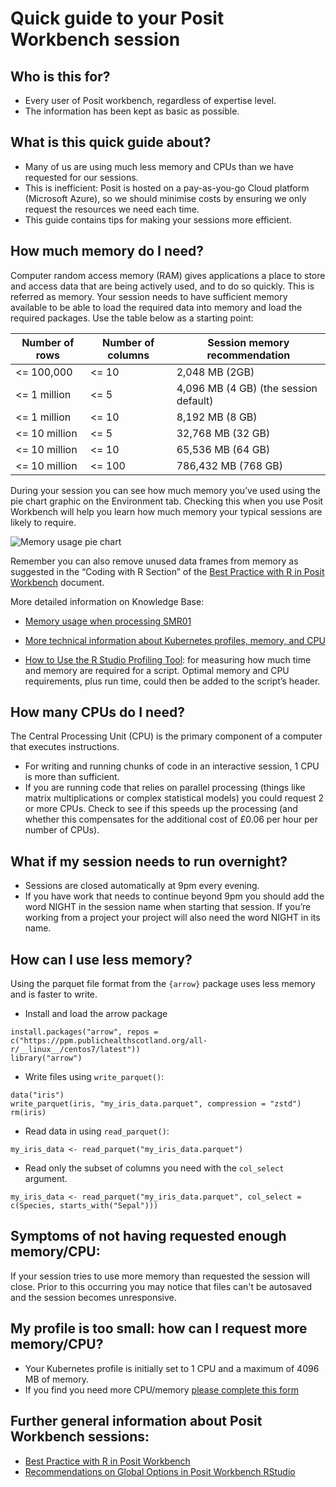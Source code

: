# Quick guide to your Posit Workbench session

## Who is this for?

* Every user of Posit workbench, regardless of expertise level. 
* The information has been kept as basic as possible.

## What is this quick guide about?

* Many of us are using much less memory and CPUs than we have requested for our sessions.
* This is inefficient: Posit is hosted on a pay-as-you-go Cloud platform (Microsoft Azure), so we should minimise costs by ensuring we only request the resources we need each time.
* This guide contains tips for making your sessions more efficient.  

## How much memory do I need?

Computer random access memory (RAM) gives applications a place to store and access data that are being actively used, and to do so quickly. This is referred as memory.
Your session needs to have sufficient memory available to be able to load the required data into memory and load the required packages. Use the table below as a starting point:

| Number of rows | Number of columns | Session memory recommendation |
|---|---|---|
| <= 100,000 | <= 10 | 2,048 MB (2GB) |
| <= 1 million | <= 5 | 4,096 MB (4 GB) (the session default)  |
| <= 1 million | <= 10 | 8,192 MB (8 GB) |
| <= 10 million | <= 5 | 32,768 MB (32 GB) |
| <= 10 million | <= 10 | 65,536 MB (64 GB) |
| <= 10 million | <= 100 | 786,432 MB (768 GB) |

During your session you can see how much memory you’ve used using the pie chart graphic on the Environment tab. Checking this when you use Posit Workbench will help you learn how much memory your typical sessions are likely to require. 

![Memory usage pie chart](https://github.com/Public-Health-Scotland/technical-docs/assets/110984847/338dd117-417d-4436-be3a-87347176adbc)

Remember you can also remove unused data frames from memory as suggested in the “Coding with R Section” of the [Best Practice with R in Posit Workbench](Best%20Practice%20with%20R%20in%20Posit%20Workbench.md) document.  

More detailed information on Knowledge Base:

*	[Memory usage when processing SMR01](Memory%20Usage%20in%20SMR01.md)

*	[More technical information about Kubernetes profiles, memory, and CPU](Posit%20Workbench%20and%20Kubernetes.md)

*	[How to Use the R Studio Profiling Tool](How%20to%20Use%20the%20R%20Studio%20Profiling%20Tool.md): for measuring how much time and memory are required for a script. Optimal memory and CPU requirements, plus run time, could then be added to the script’s header. 

## How many CPUs do I need?  
The Central Processing Unit (CPU) is the primary component of a computer that executes instructions.

*	For writing and running chunks of code in an interactive session, 1 CPU is more than sufficient. 
*	If you are running code that relies on parallel processing (things like matrix multiplications or complex statistical models) you could request 2 or more CPUs. Check to see if this speeds up the processing (and whether this compensates for the additional cost of £0.06 per hour per number of CPUs).

## What if my session needs to run overnight?
*	Sessions are closed automatically at 9pm every evening.
*	If you have work that needs to continue beyond 9pm you should add the word NIGHT in the session name when starting that session. If you’re working from a project your project will also need the word NIGHT in its name.

## How can I use less memory?
Using the parquet file format from the `{arrow}` package uses less memory and is faster to write. 

*	Install and load the arrow package
```{r}
install.packages("arrow", repos = c("https://ppm.publichealthscotland.org/all-r/__linux__/centos7/latest"))
library("arrow")
```
*	Write files using `write_parquet()`:
```{r}
data("iris")
write_parquet(iris, "my_iris_data.parquet", compression = "zstd")
rm(iris)
```
*	Read data in using `read_parquet()`:
```{r}
my_iris_data <- read_parquet("my_iris_data.parquet")
```
* Read only the subset of columns you need with the `col_select` argument.
```{r}
my_iris_data <- read_parquet("my_iris_data.parquet", col_select = c(Species, starts_with("Sepal")))
```


## Symptoms of not having requested enough memory/CPU:
If your session tries to use more memory than requested the session will close. Prior to this occurring you may notice that files can't be autosaved and the session becomes unresponsive.  	

## My profile is too small: how can I request more memory/CPU?
*	Your Kubernetes profile is initially set to 1 CPU and a maximum of 4096 MB of memory.
*	If you find you need more CPU/memory [please complete this form](https://forms.office.com/e/VEutAJ8p9Y)
  
## Further general information about Posit Workbench sessions:
*	[Best Practice with R in Posit Workbench](Best%20Practice%20with%20R%20in%20Posit%20Workbench.md)
*	[Recommendations on Global Options in Posit Workbench RStudio](Recommended%20Global%20Options%20for%20RStudio.md)


